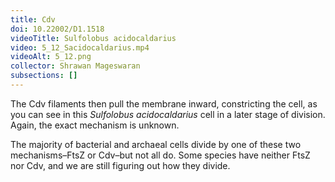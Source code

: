 ```yaml
---
title: Cdv
doi: 10.22002/D1.1518
videoTitle: Sulfolobus acidocaldarius
video: 5_12_Sacidocaldarius.mp4
videoAlt: 5_12.png
collector: Shrawan Mageswaran
subsections: []
---
```


The Cdv filaments then pull the membrane inward, constricting the cell, as you can see in this *Sulfolobus acidocaldarius* cell in a later stage of division. Again, the exact mechanism is unknown.

The majority of bacterial and archaeal cells divide by one of these two mechanisms–FtsZ or Cdv–but not all do. Some species have neither FtsZ nor Cdv, and we are still figuring out how they divide.


